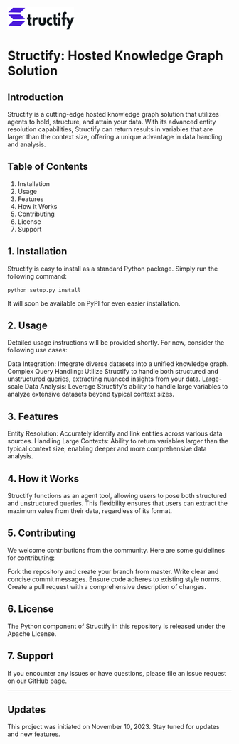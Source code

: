 <!-- include logo.png -->
<img src="assets/logo.png"  width="150" height="50">

# Structify: Hosted Knowledge Graph Solution


## Introduction

Structify is a cutting-edge hosted knowledge graph solution that utilizes agents to hold, structure, and attain your data. With its advanced entity resolution capabilities, Structify can return results in variables that are larger than the context size, offering a unique advantage in data handling and analysis.

## Table of Contents

1) Installation
2) Usage
3) Features
4) How it Works
5) Contributing
6) License
7) Support

## 1. Installation

Structify is easy to install as a standard Python package. Simply run the following command:

```
python setup.py install
```
It will soon be available on PyPI for even easier installation.

## 2. Usage

Detailed usage instructions will be provided shortly. For now, consider the following use cases:

Data Integration: Integrate diverse datasets into a unified knowledge graph.
Complex Query Handling: Utilize Structify to handle both structured and unstructured queries, extracting nuanced insights from your data.
Large-scale Data Analysis: Leverage Structify's ability to handle large variables to analyze extensive datasets beyond typical context sizes.

## 3. Features

Entity Resolution: Accurately identify and link entities across various data sources.
Handling Large Contexts: Ability to return variables larger than the typical context size, enabling deeper and more comprehensive data analysis.

## 4. How it Works

Structify functions as an agent tool, allowing users to pose both structured and unstructured queries. This flexibility ensures that users can extract the maximum value from their data, regardless of its format.

## 5. Contributing

We welcome contributions from the community. Here are some guidelines for contributing:

Fork the repository and create your branch from master.
Write clear and concise commit messages.
Ensure code adheres to existing style norms.
Create a pull request with a comprehensive description of changes.

## 6. License

The Python component of Structify in this repository is released under the Apache License.

## 7. Support

If you encounter any issues or have questions, please file an issue request on our GitHub page.

---

## Updates

This project was initiated on November 10, 2023. Stay tuned for updates and new features.